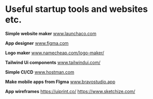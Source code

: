 # Useful startup tools and websites etc.

**Simple website maker** www.launchaco.com

**App designer** www.figma.com

**Logo maker** www.namecheap.com/logo-maker/

**Tailwind Ui components** www.tailwindui.com/

**Simple CI/CD** www.hostman.com

**Make mobile apps from FIgma** www.bravostudio.app

**App wireframes**
  https://uiprint.co/
  https://www.sketchize.com/
